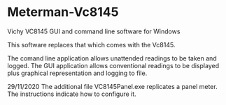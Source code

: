 # Meterman-Vc8145
Vichy VC8145 GUI and command line software for Windows

This software replaces that which comes with the Vc8145.

The comand line application allows unattended readings to be taken and logged.
The GUI application allows conventional readings to be displayed plus graphical representation and logging to file.

29/11/2020 The additional file VC8145Panel.exe replicates a panel meter.  The instructions indicate how to configure it. 

